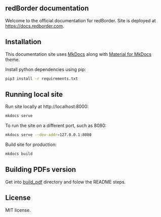 ## redBorder documentation

Welcome to the official documentation for redBorder. Site is deployed at https://docs.redborder.com.

## Installation

This documentation site uses [MkDocs](https://www.mkdocs.org/) along with [Material for MkDocs](https://squidfunk.github.io/mkdocs-material/) theme.

Install python dependencies using pip:
```bash
pip3 install -r requirements.txt
```

## Running local site

Run site locally at http://localhost:8000:
```bash
mkdocs serve
```

To run the site on a different port, such as 8080:
```bash
mkdocs serve --dev-addr=127.0.0.1:8080
```

Build site for production:
```bash
mkdocs build
```

## Building PDFs version

Get into [build_pdf](https://github.com/redBorder/redborder-documentation/tree/master/build_pdf) directory and folow the README steps.
## License

MIT license.
